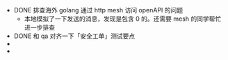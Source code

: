 - DONE 排查海外 golang 通过 http mesh 访问 openAPI 的问题
	- 本地模拟了一下发送的消息，发现是包含 0 的。还需要 mesh 的同学帮忙进一步排查
- DONE 和 qa 对齐一下「安全工单」测试要点
-
-